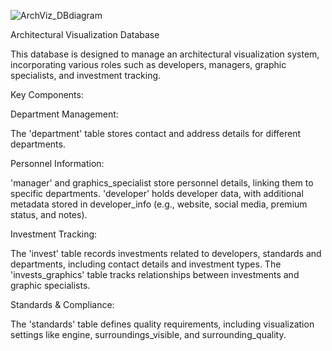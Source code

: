![ArchViz_DBdiagram](https://github.com/user-attachments/assets/f115fb99-03d5-4951-a95c-bf35365a72c8)

Architectural Visualization Database

This database is designed to manage an architectural visualization system, incorporating various roles such as developers, managers, graphic specialists, and investment tracking.

Key Components:

Department Management:

The 'department' table stores contact and address details for different departments.

Personnel Information:

'manager' and graphics_specialist store personnel details, linking them to specific departments.
'developer' holds developer data, with additional metadata stored in developer_info (e.g., website, social media, premium status, and notes).

Investment Tracking:

The 'invest' table records investments related to developers, standards and departments, including contact details and investment types.
The 'invests_graphics' table tracks relationships between investments and graphic specialists.

Standards & Compliance:

The 'standards' table defines quality requirements, including visualization settings like engine, surroundings_visible, and surrounding_quality.
